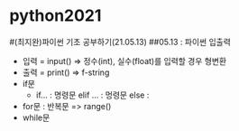 # python2021
#(최지완)파이썬 기초 공부하기(21.05.13)
##05.13 : 파이썬 입출력
* 입력 = input() => 정수(int), 실수(float)를 입력할 경우 형변환
* 출력 = print() => f-string
* if문
  * if... : 명령문 elif ... : 멍령문 else :
* for문 : 반복문 => range()
* while문  
